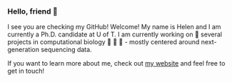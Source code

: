 ### Hello, friend 👋

I see you are checking my GitHub! Welcome! My name is Helen and I am currently a Ph.D. candidate at U of T. I am currently working on 🌱 several projects in computational biology 🧬 🧬 🧬  - mostly centered around next-generation sequencing data.

If you want to learn more about me, check out [my website](https://helen-zhu.github.io/) and feel free to get in touch!
